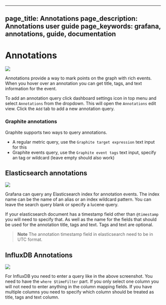 ----
page_title: Annotations
page_description: Annotations user guide
page_keywords: grafana, annotations, guide, documentation
---

# Annotations
![](/img/v1/annotated_graph1.png)

Annotations provide a way to mark points on the graph with rich events. When you hover over an annotation
you can get title, tags, and text information for the event.

To add an annotation query click dashboard settings icon in top menu and select `Annotations` from the
dropdown. This will open the `Annotations` edit view. Click the `Add` tab to add a new annotation query.

### Graphite annotations

Graphite supports two ways to query annotations.

- A regular metric query, use the `Graphite target expression` text input for this
- Graphite events query, use the `Graphite event tags` text input, specify an tag or wildcard (leave empty should also work)

## Elasticsearch annotations
![](/img/v2/annotations_es.png)

Grafana can query any Elasticsearch index for annotation events. The index name can be the name of an alias or an index wildcard pattern.
You can leave the search query blank or specify a lucene query.

If your elasticsearch document has a timestamp field other than `@timestamp` you will need to specify that. As well
as the name for the fields that should be used for the annotation title, tags and text. Tags and text are optional.

> **Note** The annotation timestamp field in elasticsearch need to be in UTC format.

## InfluxDB Annotations
![](/img/v2/annotations_influxdb.png)

For InfluxDB you need to enter a query like in the above screenshot. You need to have the ```where $timeFilter``` part.
If you only select one column you will not need to enter anything in the column mapping fields.
If you have multiple columns you need to specify which column should be treated as title, tags and text column.

